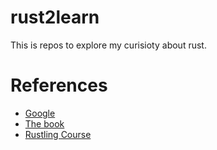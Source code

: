 # rust2learn
This is repos to explore my curisioty about rust.

# References

* [Google](https://google.github.io/comprehensive-rust/)
* [The book](https://doc.rust-lang.org/book/)
* [Rustling Course](https://github.com/rust-lang/rustlings/)
